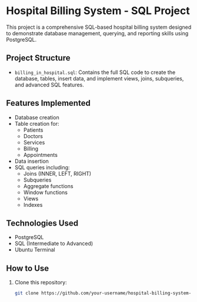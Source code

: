# Hospital Billing System - SQL Project

This project is a comprehensive SQL-based hospital billing system designed to demonstrate database management, querying, and reporting skills using PostgreSQL.

##  Project Structure

- `billing_in_hospital.sql`: Contains the full SQL code to create the database, tables, insert data, and implement views, joins, subqueries, and advanced SQL features.

##  Features Implemented

- Database creation
- Table creation for:
  - Patients
  - Doctors
  - Services
  - Billing
  - Appointments
- Data insertion
- SQL queries including:
  - Joins (INNER, LEFT, RIGHT)
  - Subqueries
  - Aggregate functions
  - Window functions
  - Views
  - Indexes

##  Technologies Used

- PostgreSQL
- SQL (Intermediate to Advanced)
- Ubuntu Terminal

##  How to Use

1. Clone this repository:
   ```bash
   git clone https://github.com/your-username/hospital-billing-system-sql.git
